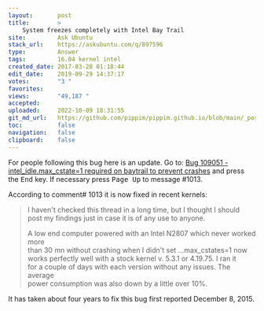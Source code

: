 ```yaml
---
layout:       post
title:        >
    System freezes completely with Intel Bay Trail
site:         Ask Ubuntu
stack_url:    https://askubuntu.com/q/897596
type:         Answer
tags:         16.04 kernel intel
created_date: 2017-03-28 01:18:44
edit_date:    2019-09-29 14:37:17
votes:        "3 "
favorites:    
views:        "49,187 "
accepted:     
uploaded:     2022-10-09 18:31:55
git_md_url:   https://github.com/pippim/pippim.github.io/blob/main/_posts/2017/2017-03-28-System-freezes-completely-with-Intel-Bay-Trail.md
toc:          false
navigation:   false
clipboard:    false
---
```


For people following this bug here is an update. Go to: [Bug 109051 - intel_idle.max_cstate=1 required on baytrail to prevent crashes][1] and press the <kbd>End</kbd> key. If necessary press <kbd>Page Up</kbd> to message #1013.

According to comment# 1013 it is now fixed in recent kernels:

> I haven't checked this thread in a long time, but I thought I should  
> post my findings just in case it is of any use to anyone.  
>   
> A low end computer powered with an Intel N2807 which never worked more  
> than 30 mn without crashing when I didn't set ...max_cstates=1 now  
> works perfectly well with a stock kernel v. 5.3.1 or 4.19.75. I ran it  
> for a couple of days with each version without any issues. The average  
> power consumption was also down by a little over 10%.  

It has taken about four years to fix this bug first reported December 8, 2015.

  [1]: https://bugzilla.kernel.org/show_bug.cgi?id=109051
